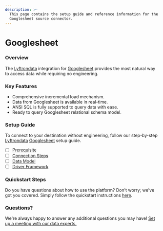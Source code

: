 ```yaml
---
description: >-
  This page contains the setup guide and reference information for the
  Googlesheet source connector.
---
```


# Googlesheet

### Overview

The [Lyftrondata](https://www.lyftrondata.com/) integration for [Googlesheet](None/) provides the most natural way to access data while requiring no engineering.

### Key Features

* Comprehensive incremental load mechanism.
* Data from Googlesheet is available in real-time.
* ANSI SQL is fully supported to query data with ease.
* Ready to query Googlesheet relational schema model.

### Setup Guide

To connect to your destination without engineering, follow our step-by-step [Lyftrondata](https://www.lyftrondata.com/) [Googlesheet](None/) setup guide.

* [ ] [Prerequisite](prerequisite.md)
* [ ] [Connection Steps](connection-steps.md)
* [ ] [Data Model](data-model/erd.md)
* [ ] [Driver Framework](driver-framework/)

### Quickstart Steps

Do you have questions about how to use the platform? Don't worry; we've got you covered. Simply follow the quickstart instructions [here](../../).

### Questions? <a href="#questions" id="questions"></a>

We're always happy to answer any additional questions you may have! [Set up a meeting with our data experts.](https://www.lyftrondata.com/book-a-meeting/)

